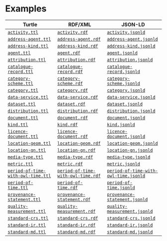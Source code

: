 <h1>Examples</h1>
<table>
<thead>
<tr>
<th>Turtle</th>
<th>RDF/XML</th>
<th>JSON-LD</th>
</tr>
</thead>
<tbody>
<tr>
<td><a href="./activity.ttl"><code>activity.ttl</code></a></td>
<td><a href="./activity.rdf"><code>activity.rdf</code></a></td>
<td><a href="./activity.jsonld"><code>activity.jsonld</code></a></td>
</tr>
<tr>
<td><a href="./address-agent.ttl"><code>address-agent.ttl</code></a></td>
<td><a href="./address-agent.rdf"><code>address-agent.rdf</code></a></td>
<td><a href="./address-agent.jsonld"><code>address-agent.jsonld</code></a></td>
</tr>
<tr>
<td><a href="./address-kind.ttl"><code>address-kind.ttl</code></a></td>
<td><a href="./address-kind.rdf"><code>address-kind.rdf</code></a></td>
<td><a href="./address-kind.jsonld"><code>address-kind.jsonld</code></a></td>
</tr>
<tr>
<td><a href="./agent.ttl"><code>agent.ttl</code></a></td>
<td><a href="./agent.rdf"><code>agent.rdf</code></a></td>
<td><a href="./agent.jsonld"><code>agent.jsonld</code></a></td>
</tr>
<tr>
<td><a href="./attribution.ttl"><code>attribution.ttl</code></a></td>
<td><a href="./attribution.rdf"><code>attribution.rdf</code></a></td>
<td><a href="./attribution.jsonld"><code>attribution.jsonld</code></a></td>
</tr>
<tr>
<td><a href="./catalogue-record.ttl"><code>catalogue-record.ttl</code></a></td>
<td><a href="./catalogue-record.rdf"><code>catalogue-record.rdf</code></a></td>
<td><a href="./catalogue-record.jsonld"><code>catalogue-record.jsonld</code></a></td>
</tr>
<tr>
<td><a href="./category-scheme.ttl"><code>category-scheme.ttl</code></a></td>
<td><a href="./category-scheme.rdf"><code>category-scheme.rdf</code></a></td>
<td><a href="./category-scheme.jsonld"><code>category-scheme.jsonld</code></a></td>
</tr>
<tr>
<td><a href="./category.ttl"><code>category.ttl</code></a></td>
<td><a href="./category.rdf"><code>category.rdf</code></a></td>
<td><a href="./category.jsonld"><code>category.jsonld</code></a></td>
</tr>
<tr>
<td><a href="./data-service.ttl"><code>data-service.ttl</code></a></td>
<td><a href="./data-service.rdf"><code>data-service.rdf</code></a></td>
<td><a href="./data-service.jsonld"><code>data-service.jsonld</code></a></td>
</tr>
<tr>
<td><a href="./dataset.ttl"><code>dataset.ttl</code></a></td>
<td><a href="./dataset.rdf"><code>dataset.rdf</code></a></td>
<td><a href="./dataset.jsonld"><code>dataset.jsonld</code></a></td>
</tr>
<tr>
<td><a href="./distribution.ttl"><code>distribution.ttl</code></a></td>
<td><a href="./distribution.rdf"><code>distribution.rdf</code></a></td>
<td><a href="./distribution.jsonld"><code>distribution.jsonld</code></a></td>
</tr>
<tr>
<td><a href="./document.ttl"><code>document.ttl</code></a></td>
<td><a href="./document.rdf"><code>document.rdf</code></a></td>
<td><a href="./document.jsonld"><code>document.jsonld</code></a></td>
</tr>
<tr>
<td><a href="./kind.ttl"><code>kind.ttl</code></a></td>
<td><a href="./kind.rdf"><code>kind.rdf</code></a></td>
<td><a href="./kind.jsonld"><code>kind.jsonld</code></a></td>
</tr>
<tr>
<td><a href="./licence-document.ttl"><code>licence-document.ttl</code></a></td>
<td><a href="./licence-document.rdf"><code>licence-document.rdf</code></a></td>
<td><a href="./licence-document.jsonld"><code>licence-document.jsonld</code></a></td>
</tr>
<tr>
<td><a href="./location-geom.ttl"><code>location-geom.ttl</code></a></td>
<td><a href="./location-geom.rdf"><code>location-geom.rdf</code></a></td>
<td><a href="./location-geom.jsonld"><code>location-geom.jsonld</code></a></td>
</tr>
<tr>
<td><a href="./location-gn.ttl"><code>location-gn.ttl</code></a></td>
<td><a href="./location-gn.rdf"><code>location-gn.rdf</code></a></td>
<td><a href="./location-gn.jsonld"><code>location-gn.jsonld</code></a></td>
</tr>
<tr>
<td><a href="./media-type.ttl"><code>media-type.ttl</code></a></td>
<td><a href="./media-type.rdf"><code>media-type.rdf</code></a></td>
<td><a href="./media-type.jsonld"><code>media-type.jsonld</code></a></td>
</tr>
<tr>
<td><a href="./metric.ttl"><code>metric.ttl</code></a></td>
<td><a href="./metric.rdf"><code>metric.rdf</code></a></td>
<td><a href="./metric.jsonld"><code>metric.jsonld</code></a></td>
</tr>
<tr>
<td><a href="./period-of-time-with-owl-time.ttl"><code>period-of-time-with-owl-time.ttl</code></a></td>
<td><a href="./period-of-time-with-owl-time.rdf"><code>period-of-time-with-owl-time.rdf</code></a></td>
<td><a href="./period-of-time-with-owl-time.jsonld"><code>period-of-time-with-owl-time.jsonld</code></a></td>
</tr>
<tr>
<td><a href="./period-of-time.ttl"><code>period-of-time.ttl</code></a></td>
<td><a href="./period-of-time.rdf"><code>period-of-time.rdf</code></a></td>
<td><a href="./period-of-time.jsonld"><code>period-of-time.jsonld</code></a></td>
</tr>
<tr>
<td><a href="./provenance-statement.ttl"><code>provenance-statement.ttl</code></a></td>
<td><a href="./provenance-statement.rdf"><code>provenance-statement.rdf</code></a></td>
<td><a href="./provenance-statement.jsonld"><code>provenance-statement.jsonld</code></a></td>
</tr>
<tr>
<td><a href="./quality-measurement.ttl"><code>quality-measurement.ttl</code></a></td>
<td><a href="./quality-measurement.rdf"><code>quality-measurement.rdf</code></a></td>
<td><a href="./quality-measurement.jsonld"><code>quality-measurement.jsonld</code></a></td>
</tr>
<tr>
<td><a href="./standard-crs.ttl"><code>standard-crs.ttl</code></a></td>
<td><a href="./standard-crs.rdf"><code>standard-crs.rdf</code></a></td>
<td><a href="./standard-crs.jsonld"><code>standard-crs.jsonld</code></a></td>
</tr>
<tr>
<td><a href="./standard-ir.ttl"><code>standard-ir.ttl</code></a></td>
<td><a href="./standard-ir.rdf"><code>standard-ir.rdf</code></a></td>
<td><a href="./standard-ir.jsonld"><code>standard-ir.jsonld</code></a></td>
</tr>
<tr>
<td><a href="./standard-md.ttl"><code>standard-md.ttl</code></a></td>
<td><a href="./standard-md.rdf"><code>standard-md.rdf</code></a></td>
<td><a href="./standard-md.jsonld"><code>standard-md.jsonld</code></a></td>
</tr>
</tbody>
</table>
